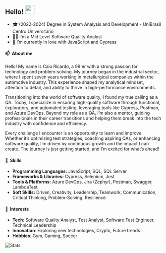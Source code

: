 ## Hello!  <img src="./assets/waving-hand.gif" width="29px">

- 🎓 (2022-2024) Degree in System Analysis and Development - UniBrasil Centro Universitário
- 👨‍💻 I'm a Mid Level Software Quality Analyst
- 🔧 I’m currently in love with JavaScript and Cypress

#### 📫 &nbsp;About me

Hello! My name is Caio Ricardo, a 99'er with a strong passion for technology and problem-solving. My journey began in the industrial sector, where I spent seven years working in metallurgical companies within the automotive industry. This experience shaped my analytical mindset, attention to detail, and ability to thrive in high-performance environments.

Transitioning into the world of software quality, I found my true calling as a QA. Today, I specialize in ensuring high-quality software through functional, exploratory, and automated testing, leveraging tools like Cypress, Postman, and Azure DevOps. Beyond my role as a QA, I’m also a mentor, guiding professionals in their career transitions and helping them break into the tech industry with confidence and efficiency.

Every challenge I encounter is an opportunity to learn and improve. Whether it’s optimizing test strategies, coaching aspiring QAs, or enhancing software quality, I’m driven by continuous growth and the impact I can create. The journey is just getting started, and I’m excited for what’s ahead!

#### 🧠 &nbsp;Skills

- **Programming Languages:** JavaScript, SQL, SQL Server
- **Frameworks & Libraries:** Cypress, Selenium, Jest
- **Tools & Platforms:** Azure DevOps, Jira (Zephyr), Postman, Swagger, LambdaTest
- **Soft Skills:** Driven, Creativity, Leadership, Teamwork, Communication, Critical Thinking, Problem-Solving, Resilience

#### 📒 &nbsp;Interests

- **Tech**: Software Quality Analyst, Test Analyst, Software Test Engineer, Technical Leadership
- **Innovation**: Exploring new technologies, Crypto, Future trends
- **Hobbies**: Gym, Gaming, Soccer

![Stats](https://github-readme-stats.vercel.app/api?username=caiorops&show_icons=true&theme=radical)
